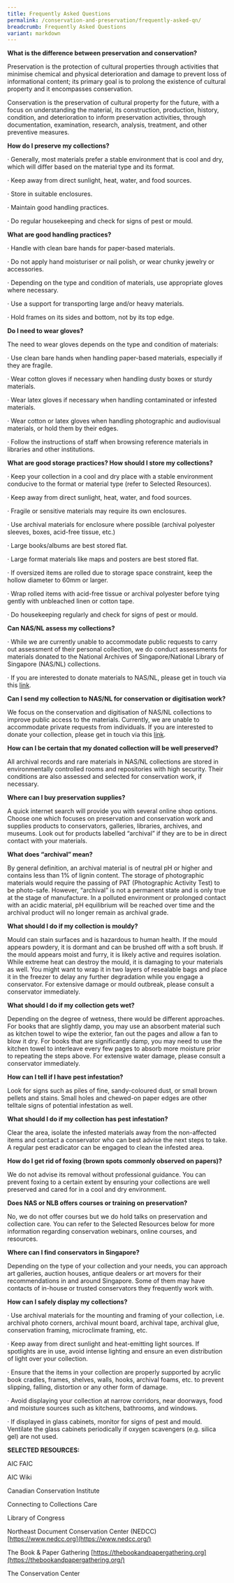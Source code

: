 ```yaml
---
title: Frequently Asked Questions
permalink: /conservation-and-preservation/frequently-asked-qn/
breadcrumb: Frequently Asked Questions
variant: markdown
---
```

**What is the difference between preservation and conservation?**

Preservation is the protection of cultural properties through activities that minimise chemical and physical deterioration and damage to prevent loss of informational content; its primary goal is to prolong the existence of cultural property and it encompasses conservation. 

 

Conservation is the preservation of cultural property for the future, with a focus on understanding the material, its construction, production, history, condition, and deterioration to inform preservation activities, through documentation, examination, research, analysis, treatment, and other preventive measures. 

 

**How do I preserve my collections?**

·       Generally, most materials prefer a stable environment that is cool and dry, which will differ based on the material type and its format.

·       Keep away from direct sunlight, heat, water, and food sources.

·       Store in suitable enclosures.

·       Maintain good handling practices. 

·       Do regular housekeeping and check for signs of pest or mould. 

 

**What are good handling practices?**

·       Handle with clean bare hands for paper-based materials.

·       Do not apply hand moisturiser or nail polish, or wear chunky jewelry or accessories.

·       Depending on the type and condition of materials, use appropriate gloves where necessary.

·       Use a support for transporting large and/or heavy materials.

·       Hold frames on its sides and bottom, not by its top edge.

 

**Do I need to wear gloves?**

The need to wear gloves depends on the type and condition of materials:

·       Use clean bare hands when handling paper-based materials, especially if they are fragile.

·       Wear cotton gloves if necessary when handling dusty boxes or sturdy materials.

·       Wear latex gloves if necessary when handling contaminated or infested materials.

·       Wear cotton or latex gloves when handling photographic and audiovisual materials, or hold them by their edges.

·       Follow the instructions of staff when browsing reference materials in libraries and other institutions.

 

**What are good storage practices? How should I store my collections?**

·       Keep your collection in a cool and dry place with a stable environment conducive to the format or material type (refer to Selected Resources).

·       Keep away from direct sunlight, heat, water, and food sources.

·       Fragile or sensitive materials may require its own enclosures.

·       Use archival materials for enclosure where possible (archival polyester sleeves, boxes, acid-free tissue, etc.)

·       Large books/albums are best stored flat.

·       Large format materials like maps and posters are best stored flat. 

·       If oversized items are rolled due to storage space constraint, keep the hollow diameter to 60mm or larger.

·       Wrap rolled items with acid-free tissue or archival polyester before tying gently with unbleached linen or cotton tape. 

·       Do housekeeping regularly and check for signs of pest or mould. 

 

**Can NAS/NL assess my collections?**

·       While we are currently unable to accommodate public requests to carry out assessment of their personal collection, we do conduct assessments for materials donated to the National Archives of Singapore/National Library of Singapore (NAS/NL) collections.

·       If you are interested to donate materials to NAS/NL, please get in touch via this [link](https://www.nlb.gov.sg/GetInvolved/Donate/DonatetoourCollections.aspx). 

 

**Can I send my collection to NAS/NL for conservation or digitisation work?**

We focus on the conservation and digitisation of NAS/NL collections to improve public access to the materials. Currently, we are unable to accommodate private requests from individuals. If you are interested to donate your collection, please get in touch via this [link](https://www.nlb.gov.sg/GetInvolved/Donate/DonatetoourCollections.aspx).

 

**How can I be certain that my donated collection will be well preserved?**

All archival records and rare materials in NAS/NL collections are stored in environmentally controlled rooms and repositories with high security. Their conditions are also assessed and selected for conservation work, if necessary.

 

**Where can I buy preservation supplies?**

A quick internet search will provide you with several online shop options. Choose one which focuses on preservation and conservation work and supplies products to conservators, galleries, libraries, archives, and museums. Look out for products labelled “archival” if they are to be in direct contact with your materials.

 

**What does “archival” mean?**

By general definition, an archival material is of neutral pH or higher and contains less than 1% of lignin content. The storage of photographic materials would require the passing of PAT (Photographic Activity Test) to be photo-safe. However, “archival” is not a permanent state and is only true at the stage of manufacture. In a polluted environment or prolonged contact with an acidic material, pH equilibrium will be reached over time and the archival product will no longer remain as archival grade. 

 

**What should I do if my collection is mouldy?**

Mould can stain surfaces and is hazardous to human health. If the mould appears powdery, it is dormant and can be brushed off with a soft brush. If the mould appears moist and furry, it is likely active and requires isolation. While extreme heat can destroy the mould, it is damaging to your materials as well. You might want to wrap it in two layers of resealable bags and place it in the freezer to delay any further degradation while you engage a conservator. For extensive damage or mould outbreak, please consult a conservator immediately.

 

**What should I do if my collection gets wet?**

Depending on the degree of wetness, there would be different approaches. For books that are slightly damp, you may use an absorbent material such as kitchen towel to wipe the exterior, fan out the pages and allow a fan to blow it dry. For books that are significantly damp, you may need to use the kitchen towel to interleave every few pages to absorb more moisture prior to repeating the steps above. For extensive water damage, please consult a conservator immediately.

 

**How can I tell if I have pest infestation?**

Look for signs such as piles of fine, sandy-coloured dust, or small brown pellets and stains. Small holes and chewed-on paper edges are other telltale signs of potential infestation as well. 

 

**What should I do if my collection has pest infestation?**

Clear the area, isolate the infested materials away from the non-affected items and contact a conservator who can best advise the next steps to take. A regular pest eradicator can be engaged to clean the infested area. 

 

**How do I get rid of foxing (brown spots commonly observed on papers)?**

We do not advise its removal without professional guidance. You can prevent foxing to a certain extent by ensuring your collections are well preserved and cared for in a cool and dry environment. 

 

**Does NAS or NLB offers courses or training on preservation?**

No, we do not offer courses but we do hold talks on preservation and collection care. You can refer to the Selected Resources below for more information regarding conservation webinars, online courses, and resources.

 

**Where can I find conservators in Singapore?**

Depending on the type of your collection and your needs, you can approach art galleries, auction houses, antique dealers or art movers for their recommendations in and around Singapore. Some of them may have contacts of in-house or trusted conservators they frequently work with.

 

**How can I safely display my collections?**

·       Use archival materials for the mounting and framing of your collection, i.e. archival photo corners, archival mount board, archival tape, archival glue, conservation framing, microclimate framing, etc.

·       Keep away from direct sunlight and heat-emitting light sources. If spotlights are in use, avoid intense lighting and ensure an even distribution of light over your collection.

·       Ensure that the items in your collection are properly supported by acrylic book cradles, frames, shelves, walls, hooks, archival foams, etc. to prevent slipping, falling, distortion or any other form of damage. 

·       Avoid displaying your collection at narrow corridors, near doorways, food and moisture sources such as kitchens, bathrooms, and windows.

·       If displayed in glass cabinets, monitor for signs of pest and mould. Ventilate the glass cabinets periodically if oxygen scavengers (e.g. silica gel) are not used.

 

**SELECTED RESOURCES:**

AIC FAIC  

AIC Wiki  

Canadian Conservation Institute  

Connecting to Collections Care  

Library of Congress  

Northeast Document Conservation Center (NEDCC) [https://www.nedcc.org](https://www.nedcc.org/) 

The Book &amp; Paper Gathering [https://thebookandpapergathering.org](https://thebookandpapergathering.org/)  

The Conservation Center